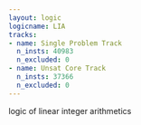 ```yaml
---
layout: logic
logicname: LIA
tracks:
- name: Single Problem Track
  n_insts: 40983
  n_excluded: 0
- name: Unsat Core Track
  n_insts: 37366
  n_excluded: 0
---
```

logic of linear integer arithmetics
